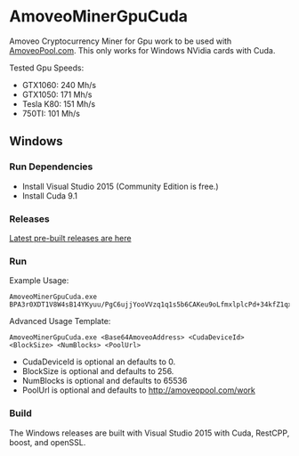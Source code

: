 # AmoveoMinerGpuCuda
Amoveo Cryptocurrency Miner for Gpu work to be used with [AmoveoPool.com](http://AmoveoPool.com). This only works for Windows NVidia cards with Cuda.

Tested Gpu Speeds:
* GTX1060: 240 Mh/s
* GTX1050: 171 Mh/s
* Tesla K80: 151 Mh/s
* 750TI: 101 Mh/s


## Windows

### Run Dependencies
* Install Visual Studio 2015 (Community Edition is free.)
* Install Cuda 9.1

### Releases

   [Latest pre-built releases are here](https://github.com/Mandelhoff/AmoveoMinerGpuCuda/releases)


### Run
   
Example Usage:  
```
AmoveoMinerGpuCuda.exe BPA3r0XDT1V8W4sB14YKyuu/PgC6ujjYooVVzq1q1s5b6CAKeu9oLfmxlplcPd+34kfZ1qx+Dwe3EeoPu0SpzcI=
```

Advanced Usage Template:
```
AmoveoMinerGpuCuda.exe <Base64AmoveoAddress> <CudaDeviceId> <BlockSize> <NumBlocks> <PoolUrl>
```
* CudaDeviceId is optional an defaults to 0.
* BlockSize is optional and defaults to 256.
* NumBlocks is optional and defaults to 65536
* PoolUrl is optional and defaults to http://amoveopool.com/work


### Build
The Windows releases are built with Visual Studio 2015 with Cuda, RestCPP, boost, and openSSL.

